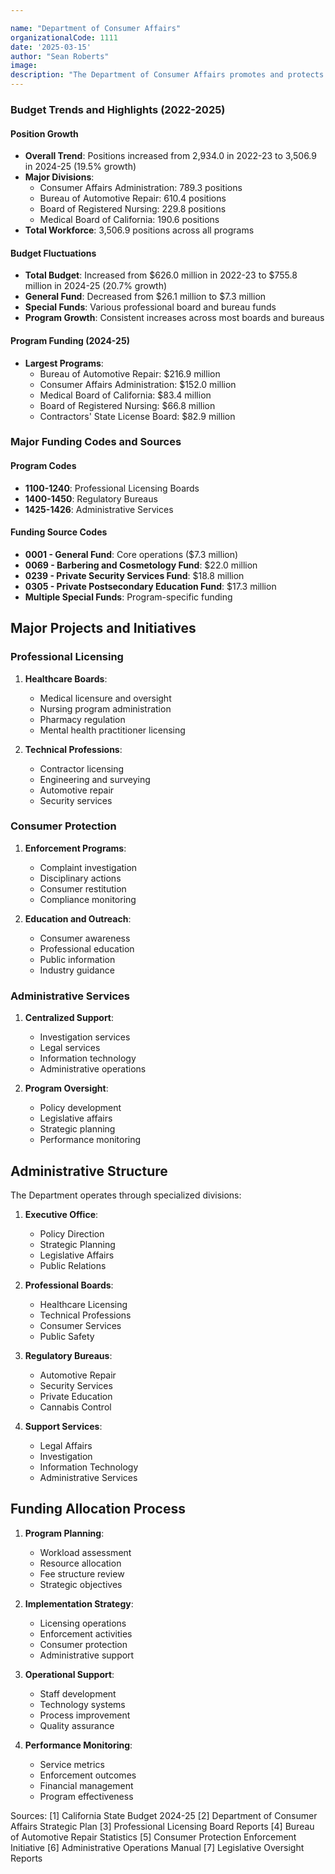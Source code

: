 ```yaml
---

name: "Department of Consumer Affairs"
organizationalCode: 1111
date: '2025-03-15'
author: "Sean Roberts"
image: 
description: "The Department of Consumer Affairs promotes and protects consumer interests through oversight of professional licensing, enforcement, and consumer education across more than 250 professions and occupations in California."
---
```


### Budget Trends and Highlights (2022-2025)

#### Position Growth
- **Overall Trend**: Positions increased from 2,934.0 in 2022-23 to 3,506.9 in 2024-25 (19.5% growth)
- **Major Divisions**:
  - Consumer Affairs Administration: 789.3 positions
  - Bureau of Automotive Repair: 610.4 positions
  - Board of Registered Nursing: 229.8 positions
  - Medical Board of California: 190.6 positions
- **Total Workforce**: 3,506.9 positions across all programs

#### Budget Fluctuations
- **Total Budget**: Increased from $626.0 million in 2022-23 to $755.8 million in 2024-25 (20.7% growth)
- **General Fund**: Decreased from $26.1 million to $7.3 million
- **Special Funds**: Various professional board and bureau funds
- **Program Growth**: Consistent increases across most boards and bureaus

#### Program Funding (2024-25)
- **Largest Programs**:
  - Bureau of Automotive Repair: $216.9 million
  - Consumer Affairs Administration: $152.0 million
  - Medical Board of California: $83.4 million
  - Board of Registered Nursing: $66.8 million
  - Contractors' State License Board: $82.9 million

### Major Funding Codes and Sources

#### Program Codes
- **1100-1240**: Professional Licensing Boards
- **1400-1450**: Regulatory Bureaus
- **1425-1426**: Administrative Services

#### Funding Source Codes
- **0001 - General Fund**: Core operations ($7.3 million)
- **0069 - Barbering and Cosmetology Fund**: $22.0 million
- **0239 - Private Security Services Fund**: $18.8 million
- **0305 - Private Postsecondary Education Fund**: $17.3 million
- **Multiple Special Funds**: Program-specific funding

## Major Projects and Initiatives

### Professional Licensing

1. **Healthcare Boards**:
   - Medical licensure and oversight
   - Nursing program administration
   - Pharmacy regulation
   - Mental health practitioner licensing

2. **Technical Professions**:
   - Contractor licensing
   - Engineering and surveying
   - Automotive repair
   - Security services

### Consumer Protection

1. **Enforcement Programs**:
   - Complaint investigation
   - Disciplinary actions
   - Consumer restitution
   - Compliance monitoring

2. **Education and Outreach**:
   - Consumer awareness
   - Professional education
   - Public information
   - Industry guidance

### Administrative Services

1. **Centralized Support**:
   - Investigation services
   - Legal services
   - Information technology
   - Administrative operations

2. **Program Oversight**:
   - Policy development
   - Legislative affairs
   - Strategic planning
   - Performance monitoring

## Administrative Structure

The Department operates through specialized divisions:

1. **Executive Office**:
   - Policy Direction
   - Strategic Planning
   - Legislative Affairs
   - Public Relations

2. **Professional Boards**:
   - Healthcare Licensing
   - Technical Professions
   - Consumer Services
   - Public Safety

3. **Regulatory Bureaus**:
   - Automotive Repair
   - Security Services
   - Private Education
   - Cannabis Control

4. **Support Services**:
   - Legal Affairs
   - Investigation
   - Information Technology
   - Administrative Services

## Funding Allocation Process

1. **Program Planning**:
   - Workload assessment
   - Resource allocation
   - Fee structure review
   - Strategic objectives

2. **Implementation Strategy**:
   - Licensing operations
   - Enforcement activities
   - Consumer protection
   - Administrative support

3. **Operational Support**:
   - Staff development
   - Technology systems
   - Process improvement
   - Quality assurance

4. **Performance Monitoring**:
   - Service metrics
   - Enforcement outcomes
   - Financial management
   - Program effectiveness

Sources:
[1] California State Budget 2024-25
[2] Department of Consumer Affairs Strategic Plan
[3] Professional Licensing Board Reports
[4] Bureau of Automotive Repair Statistics
[5] Consumer Protection Enforcement Initiative
[6] Administrative Operations Manual
[7] Legislative Oversight Reports 